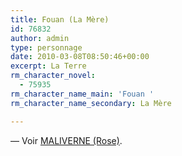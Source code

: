 ```yaml
---
title: Fouan (La Mère)
id: 76832
author: admin
type: personnage
date: 2010-03-08T08:50:46+00:00
excerpt: La Terre
rm_character_novel:
  - 75935
rm_character_name_main: 'Fouan '
rm_character_name_secondary: La Mère

---
```

— Voir [MALIVERNE (Rose)][1].

 [1]: http://